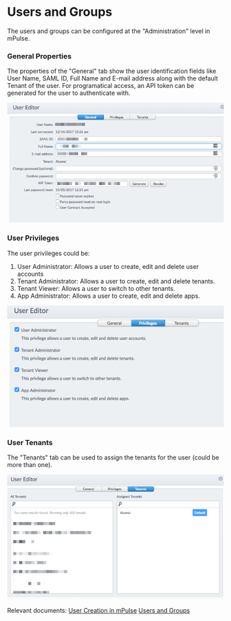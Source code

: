 # Users and Groups
The users and groups can be configured at the "Administration" level in mPulse.

### General Properties
The properties of the "General" tab show the user identification fields like User Name, SAML ID, Full Name and E-mail address along with the default Tenant of the user. For programatical access, an API token can be generated for the user to authenticate with.

![Users and Group](./images/users_general.png)

### User Privileges
The user privileges could be:
  1. User Administrator: Allows a user to create, edit and delete user accounts
  2. Tenant Administrator: Allows a user to create, edit and delete tenants.
  3. Tenant Viewer: Allows a user to switch to other tenants.
  4. App Administrator: Allows a user to create, edit and delete apps.

![Users privileges](./images/users_privs.png)

### User Tenants
The "Tenants" tab can be used to assign the tenants for the user (could be more than one).

![Users Tenats](./images/users_tenants.png)

Relevant documents:
[User Creation in mPulse](https://community.akamai.com/docs/DOC-9172-user-creation-in-mpulse)
[Users and Groups](https://community.akamai.com/docs/DOC-8448-users-groups)
